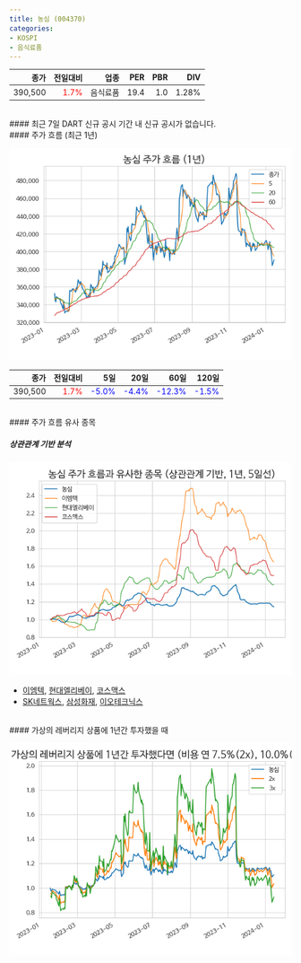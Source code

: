```yaml
---
title: 농심 (004370)
categories:
- KOSPI
- 음식료품
---
```


|**종가**|**전일대비**|**업종**|**PER**|**PBR**|**DIV**|
|-------:|-----------:|-------:|------:|------:|------:|
|390,500|<span style="color: red">1.7%</span>|음식료품|19.4|1.0|1.28%|

<!-- more -->

<br>
#### 최근 7일 DART 신규 공시
기간 내 신규 공시가 없습니다.

<br>
#### 주가 흐름 (최근 1년)

![004370](/assets/images/stock/004370.png)

|**종가**|**전일대비**|**5일**|**20일**|**60일**|**120일**|
|---:|-------:|--:|---:|---:|----:|
|390,500|<span style="color: red">1.7%</span>|<span style="color: blue">-5.0%</span>|<span style="color: blue">-4.4%</span>|<span style="color: blue">-12.3%</span>|<span style="color: blue">-1.5%</span>|

<br>
#### 주가 흐름 유사 종목

##### 상관관계 기반 분석

![004370](/assets/images/stock/004370_corr.png)
- [이엠텍](/091120/), [현대엘리베이](/017800/), [코스맥스](/192820/)
- [SK네트웍스](/001740/), [삼성화재](/000810/), [이오테크닉스](/039030/)

<br>
#### 가상의 레버리지 상품에 1년간 투자했을 때

![004370](/assets/images/stock/004370_2x.png)